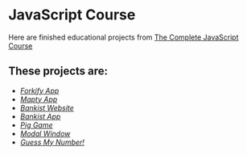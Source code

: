 # JavaScript Course

Here are finished educational projects from [The Complete JavaScript Course](https://www.udemy.com/course/the-complete-javascript-course/)

## These projects are:

- _[Forkify App]()_
- _[Mapty App](https://spormuv.github.io/js-course/mapty_app/dist/)_
- _[Bankist Website](https://spormuv.github.io/js-course/bankist_website/dist/)_
- _[Bankist App](https://spormuv.github.io/js-course/bankist/)_
- _[Pig Game](https://spormuv.github.io/js-course/pig-game/)_
- _[Modal Window](https://spormuv.github.io/js-course/modal-window/)_
- _[Guess My Number!](https://spormuv.github.io/js-course/guess-my-number/)_
